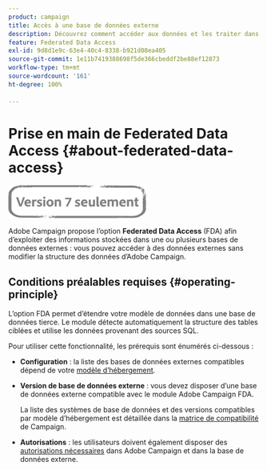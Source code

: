 ```yaml
---
product: campaign
title: Accès à une base de données externe
description: Découvrez comment accéder aux données et les traiter dans une base de données externe
feature: Federated Data Access
exl-id: 9d8d1e9c-63e4-40c4-8338-b921d08ea405
source-git-commit: 1e11b7419388698f5de366cbeddf2be88ef12873
workflow-type: tm+mt
source-wordcount: '161'
ht-degree: 100%

---
```


# Prise en main de Federated Data Access {#about-federated-data-access}

![](../../assets/v7-only.svg)

Adobe Campaign propose l’option **Federated Data Access** (FDA) afin d’exploiter des informations stockées dans une ou plusieurs bases de données externes : vous pouvez accéder à des données externes sans modifier la structure des données d’Adobe Campaign.

## Conditions préalables requises {#operating-principle}

L’option FDA permet d’étendre votre modèle de données dans une base de données tierce. Le module détecte automatiquement la structure des tables ciblées et utilise les données provenant des sources SQL.

Pour utiliser cette fonctionnalité, les prérequis sont énumérés ci-dessous :

* **Configuration** : la liste des bases de données externes compatibles dépend de votre [modèle d’hébergement](../../installation/using/hosting-models.md).
* **Version de base de données externe** : vous devez disposer d’une base de données externe compatible avec le module Adobe Campaign FDA.

   La liste des systèmes de base de données et des versions compatibles par modèle d’hébergement est détaillée dans la [matrice de compatibilité](../../rn/using/compatibility-matrix.md#FederatedDataAccessFDA) de Campaign.

* **Autorisations** : les utilisateurs doivent également disposer des [autorisations nécessaires](../../installation/using/remote-database-access-rights.md) dans Adobe Campaign et dans la base de données externe.

